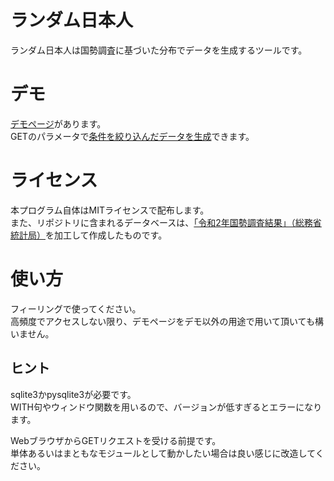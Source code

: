 # ランダム日本人
ランダム日本人は国勢調査に基づいた分布でデータを生成するツールです。

# デモ
[デモページ](https://givemegohan.xyz/randomjapanese/?num=5)があります。  
GETのパラメータで[条件を絞り込んだデータを生成](https://givemegohan.xyz/randomjapanese/?num=7&pref=%E5%8C%97%E6%B5%B7%E9%81%93&job=%E5%AD%A6%E7%94%9F)できます。

# ライセンス
本プログラム自体はMITライセンスで配布します。  
また、リポジトリに含まれるデータベースは、[「令和2年国勢調査結果」（総務省統計局）](https://www.stat.go.jp/data/kokusei/2020/kekka.html)を加工して作成したものです。

# 使い方
フィーリングで使ってください。  
高頻度でアクセスしない限り、デモページをデモ以外の用途で用いて頂いても構いません。

## ヒント
sqlite3かpysqlite3が必要です。  
WITH句やウィンドウ関数を用いるので、バージョンが低すぎるとエラーになります。

WebブラウザからGETリクエストを受ける前提です。  
単体あるいはまともなモジュールとして動かしたい場合は良い感じに改造してください。
